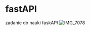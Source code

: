 # fastAPI
zadanie do nauki faskAPI
![IMG_7078](https://github.com/user-attachments/assets/5298f4cc-ac45-4c34-a47d-cbd07635b4ee)
